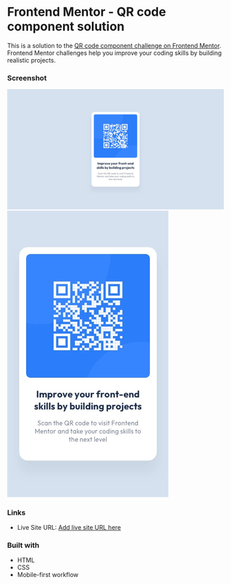 # Frontend Mentor - QR code component solution

This is a solution to the [QR code component challenge on Frontend Mentor](https://www.frontendmentor.io/challenges/qr-code-component-iux_sIO_H). Frontend Mentor challenges help you improve your coding skills by building realistic projects. 

### Screenshot

![](https://github.com/AnDel55/frontend-mentor-qr-code-component/blob/main/desktop-design.jpg)
![](https://github.com/AnDel55/frontend-mentor-qr-code-component/blob/main/mobile-design.jpg)

### Links

- Live Site URL: [Add live site URL here](https://qr-code-component.netlify.app)

### Built with

- HTML
- CSS
- Mobile-first workflow
